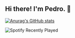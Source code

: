 ## Hi there! I'm Pedro. 👋

[![Anurag's GitHub stats](https://github-readme-stats.vercel.app/api?username=pedrociliberto&theme=react&show_icons=true)](https://github.com/anuraghazra/github-readme-stats)

![Spotify Recently Played](https://spotify-recently-played-readme.vercel.app/api?user=colocruzandes&count=3&width=400)

<!--
**pedrociliberto/pedrociliberto** is a ✨ _special_ ✨ repository because its `README.md` (this file) appears on your GitHub profile.

Here are some ideas to get you started:

- 🔭 I’m currently working on ...
- 🌱 I’m currently learning ...
- 👯 I’m looking to collaborate on ...
- 🤔 I’m looking for help with ...
- 💬 Ask me about ...
- 📫 How to reach me: ...
- 😄 Pronouns: ...
- ⚡ Fun fact: ...
-->
